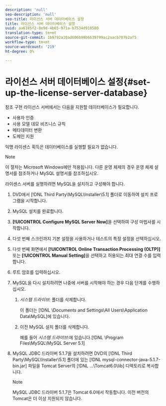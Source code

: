 ```yaml
---
description: 'null'
seo-description: 'null'
seo-title: 라이선스 서버 데이터베이스 설정
title: 라이선스 서버 데이터베이스 설정
uuid: aa6185f2-8e9d-4b65-971a-b7534d910580
translation-type: tm+mt
source-git-commit: 1b9792a10ad606b99b6639799ac2aacb707b2af5
workflow-type: tm+mt
source-wordcount: '219'
ht-degree: 0%

---
```



# 라이선스 서버 데이터베이스 설정{#set-up-the-license-server-database}

참조 구현 라이선스 서버에서는 다음을 지원할 데이터베이스가 필요합니다.

* 사용자 인증
* 사용 모델 데모 비즈니스 규칙
* 메타데이터 변환
* 도메인 지원

익명 라이센스 획득은 데이터베이스를 실행할 필요가 없습니다.

>[!NOTE]
>
>이 절차는 Microsoft Windows에만 적용됩니다. 다른 운영 체제의 경우 운영 체제 설명서를 참조하거나 MySQL 설명서를 참조하십시오.

라이센스 서버를 실행하려면 MySQL을 설치하고 구성해야 합니다.

1. DVD에서 [!DNL Third Party\MySQL\Installer\5.1] 폴더로 이동하여 설치 프로그램을 시작합니다.
1. MySQL 설치를 완료합니다.
1. **[!UICONTROL Configure MySQL Server Now]**&#x200B;을 선택하여 구성 마법사를 시작합니다.
1. 다섯 번째 스크린까지 기본 설정을 사용하거나 테스트의 특정 설정을 선택하십시오.
1. 다섯 번째 화면에서 **[!UICONTROL Online Transaction Processing (OLTP)]** 또는 **[!UICONTROL Manual Setting]**&#x200B;을 선택하고 허용되는 최대 연결 수를 입력합니다.
1. 루트 암호를 입력하십시오.
1. MySQL을 다시 설치하려면 나중에 서버를 시작해야 하는 경우 다음 단계를 수행하십시오.
   1. *시스템 드라이브:* 폴더를 삭제합니다.

      이 폴더는 [!DNL \Documents and Settings\All Users\Application Data\MySQL]에 있습니다.
   1. 이전 MySQL 설치 폴더를 삭제합니다.

      예를 들어 *시스템 드라이브:*&#x200B;에 있습니다.[!DNL \Program Files\MySQL\MySQL Server 5.1]
1. MySQL JDBC 드라이버 5.1.7을 설치하려면 DVD의 [!DNL Third Party\MySQL\Installer\5.1] 폴더에 있는 [!DNL mysql-connector-java-5.1.7-bin.jar] 파일을 Tomcat Server의 [!DNL ...\Tomcat6.0\lib] 디렉토리로 복사합니다.

   >[!NOTE]
   >
   >MySQL JDBC 드라이버 5.1.7은 Tomcat 6.0에서 작동합니다. 이전 버전의 Tomcat은 더 이상 지원되지 않습니다.

